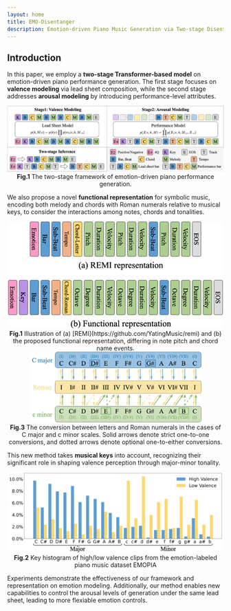 ```yaml
---
layout: home
title: EMO-Disentanger
description: Emotion-driven Piano Music Generation via Two-stage Disentanglement and Functional Representation
---
```


## Introduction

In this paper, we employ a **two-stage Transformer-based model** on emotion-driven piano performance generation. The first stage focuses on **valence modeling** via lead sheet composition, while the second stage addresses **arousal modeling** by introducing performance-level attributes.

<div align="center">
  <img src="figures/model.png" width=800 alt="">
  <figcaption><strong>Fig.1</strong> The two-stage framework of emotion-driven piano performance generation.</figcaption>
</div>

We also propose a novel **functional representation** for symbolic music, encoding both melody and chords with Roman numerals relative to musical keys, to consider the interactions among notes, chords and tonalities. 

<div align="center">
  <img src="figures/representation.png" width=500 alt="">
  <figcaption><strong>Fig.1</strong> Illustration of (a) [REMI](https://github.com/YatingMusic/remi) and (b) the proposed functional representation, differing in note pitch and chord name events.</figcaption>
</div>

<div align="center">
  <img src="figures/switch.png" width=400 alt="">
  <figcaption><strong>Fig.3</strong> The conversion between letters and Roman numerals in the cases of C major and c minor scales. Solid arrows denote strict one-to-one conversions, and dotted arrows denote optional one-to-either conversions.</figcaption>
</div>

This new method takes **musical keys** into account, recognizing their significant role in shaping valence perception through major-minor tonality. 

<div align="center">
  <img src="figures/key_distribution.png" width=500 alt="">
  <figcaption><strong>Fig.2</strong> Key histogram of high/low valence clips from the emotion-labeled piano music dataset EMOPIA</figcaption>
</div>

Experiments demonstrate the effectiveness of our framework and representation on emotion modeling. Additionally, our method enables new capabilities to control the arousal levels of generation under the same lead sheet, leading to more flexiable emotion controls.



[jekyll-organization]: https://github.com/jekyll
